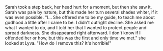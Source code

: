 Sarah took a step back, her head hurt for a moment, but then she saw it. Sarah was pale by nature, but this made her turn several shades whiter, if it was even possible. "I... She offered me to be my guide, to teach me about godhood a little after I came to be. I didn't outright decline. She asked me what I wanted to do, and I told her that I wanted to protect people and spread darkness. She disappeared right afterward. I don't know if I offended her or how, but this was the first and only time we met." she looked at Lyva. "How do I remove this? It's horrible!"